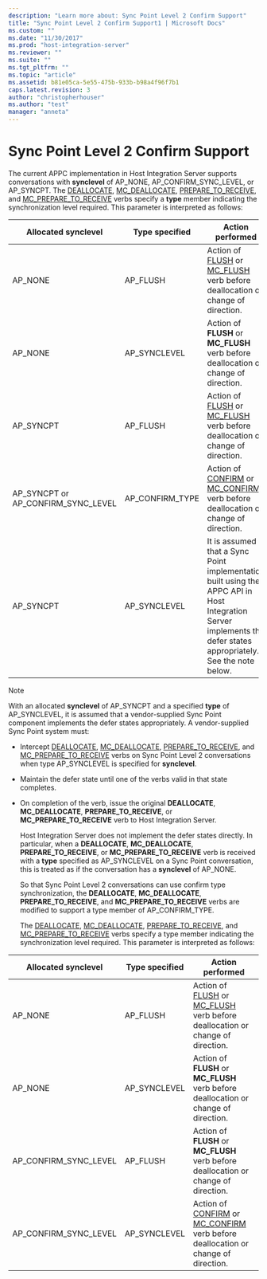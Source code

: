 ```yaml
---
description: "Learn more about: Sync Point Level 2 Confirm Support"
title: "Sync Point Level 2 Confirm Support1 | Microsoft Docs"
ms.custom: ""
ms.date: "11/30/2017"
ms.prod: "host-integration-server"
ms.reviewer: ""
ms.suite: ""
ms.tgt_pltfrm: ""
ms.topic: "article"
ms.assetid: b81e05ca-5e55-475b-933b-b98a4f96f7b1
caps.latest.revision: 3
author: "christopherhouser"
ms.author: "test"
manager: "anneta"
---
```

# Sync Point Level 2 Confirm Support
The current APPC implementation in Host Integration Server supports conversations with **synclevel** of AP_NONE, AP_CONFIRM_SYNC_LEVEL, or AP_SYNCPT. The [DEALLOCATE](./deallocate2.md), [MC_DEALLOCATE](./mc-deallocate2.md), [PREPARE_TO_RECEIVE](./prepare-to-receive2.md), and [MC_PREPARE_TO_RECEIVE](./mc-prepare-to-receive1.md) verbs specify a **type** member indicating the synchronization level required. This parameter is interpreted as follows:  
  
|Allocated synclevel|Type specified|Action performed|  
|-------------------------|--------------------|----------------------|  
|AP_NONE|AP_FLUSH|Action of [FLUSH](./flush2.md) or [MC_FLUSH](./mc-flush1.md) verb before deallocation or change of direction.|  
|AP_NONE|AP_SYNCLEVEL|Action of **FLUSH** or **MC_FLUSH** verb before deallocation or change of direction.|  
|AP_SYNCPT|AP_FLUSH|Action of [FLUSH](./flush2.md) or [MC_FLUSH](./mc-flush1.md) verb before deallocation or change of direction.|  
|AP_SYNCPT or  AP_CONFIRM_SYNC_LEVEL|AP_CONFIRM_TYPE|Action of [CONFIRM](./confirm2.md) or [MC_CONFIRM](./mc-confirm2.md) verb before deallocation or change of direction.|  
|AP_SYNCPT|AP_SYNCLEVEL|It is assumed that a Sync Point implementation built using the APPC API in Host Integration Server implements the defer states appropriately. See the note below.|  
  
> [!NOTE]
>  With an allocated **synclevel** of AP_SYNCPT and a specified **type** of AP_SYNCLEVEL, it is assumed that a vendor-supplied Sync Point component implements the defer states appropriately. A vendor-supplied Sync Point system must:  
  
- Intercept [DEALLOCATE](./deallocate2.md), [MC_DEALLOCATE](./mc-deallocate2.md), [PREPARE_TO_RECEIVE](./prepare-to-receive2.md), and [MC_PREPARE_TO_RECEIVE](./mc-prepare-to-receive1.md) verbs on Sync Point Level 2 conversations when type AP_SYNCLEVEL is specified for **synclevel**.  
  
- Maintain the defer state until one of the verbs valid in that state completes.  
  
- On completion of the verb, issue the original **DEALLOCATE**, **MC_DEALLOCATE**, **PREPARE_TO_RECEIVE**, or **MC_PREPARE_TO_RECEIVE** verb to Host Integration Server.  
  
  Host Integration Server does not implement the defer states directly. In particular, when a **DEALLOCATE**, **MC_DEALLOCATE**, **PREPARE_TO_RECEIVE**, or **MC_PREPARE_TO_RECEIVE** verb is received with a **type** specified as AP_SYNCLEVEL on a Sync Point conversation, this is treated as if the conversation has a **synclevel** of AP_NONE.  
  
  So that Sync Point Level 2 conversations can use confirm type synchronization, the **DEALLOCATE**, **MC_DEALLOCATE**, **PREPARE_TO_RECEIVE**, and **MC_PREPARE_TO_RECEIVE** verbs are modified to support a type member of AP_CONFIRM_TYPE.  
  
  The [DEALLOCATE](./deallocate2.md), [MC_DEALLOCATE](./mc-deallocate2.md), [PREPARE_TO_RECEIVE](./prepare-to-receive2.md), and [MC_PREPARE_TO_RECEIVE](./mc-prepare-to-receive1.md) verbs specify a type member indicating the synchronization level required. This parameter is interpreted as follows:  
  
|Allocated synclevel|Type specified|Action performed|  
|-------------------------|--------------------|----------------------|  
|AP_NONE|AP_FLUSH|Action of [FLUSH](./flush2.md) or [MC_FLUSH](./mc-flush1.md) verb before deallocation or change of direction.|  
|AP_NONE|AP_SYNCLEVEL|Action of **FLUSH** or **MC_FLUSH** verb before deallocation or change of direction.|  
|AP_CONFIRM_SYNC_LEVEL|AP_FLUSH|Action of **FLUSH** or **MC_FLUSH** verb before deallocation or change of direction.|  
|AP_CONFIRM_SYNC_LEVEL|AP_SYNCLEVEL|Action of [CONFIRM](./confirm2.md) or [MC_CONFIRM](./mc-confirm2.md) verb before deallocation or change of direction.|
